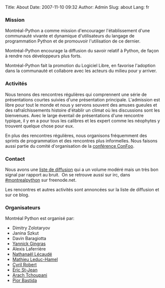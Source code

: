 Title: About
Date: 2007-11-10 09:32
Author: Admin
Slug: about
Lang: fr

### Mission

Montréal-Python a comme mission d'encourager l'établissement d'une
communauté vivante et dynamique d'utilisateurs du langage de
programmation Python et de promouvoir l'utilisation de ce dernier.

Montréal-Python encourage la diffusion du savoir relatif à Python, de
façon à rendre nos développeurs plus forts.

Montréal-Python fait la promotion du Logiciel Libre, en favorise
l'adoption dans la communauté et collabore avec les acteurs du milieu
pour y arriver.

### Activités

Nous tenons des rencontres régulières qui comprennent une série de
présentations courtes suivies d'une présentation principale. L'admission
est libre pour tout le monde et nous y servons souvent des amuses
gueules et des rafraîchissements histoire d'établir un climat où les
discussions sont les bienvenues. Avec le large éventail de présentations
d'une rencontre typique, il y en a pour tous les calibres et les expert
comme les néophytes y trouvent quelque chose pour eux.

En plus des rencontres régulières, nous organisons fréquemment des
sprints de programmation et des rencontres plus informelles. Nous
faisons aussi partie du comité d'organisation de la [conférence
ConFoo][].

### Contact

Nous avons une [liste de diffusion][] qui a un volume modéré mais un
très bon signal par rapport au bruit.  On se retrouve aussi sur irc,
dans [\#montrealpython][] sur freenode.net.

Les rencontres et autres activités sont annoncées sur la liste de
diffusion et sur ce blog.

### Organisateurs

Montréal Python est organisé par:

-   Dimitry Zolotaryov
-   Janina Szkut
-   Davin Baragiotta
-   [Yannick Gingras][]
-   Alexis Laferrière
-   [Nathanaël Lécaudé][]
-   [Mathieu Leduc-Hamel][]
-   [Cyril Robert][]
-   [Éric St-Jean][]
-   [Arach Tchoupani][]
-   [Pior Bastida][]

<!--:-->

</p>

  [conférence ConFoo]: http://confoo.ca
  [liste de diffusion]: http://groups.google.com/group/montrealpython
  [\#montrealpython]: irc://irc.freenode.net/montreal-python
  [Yannick Gingras]: http://ygingras.net
  [Nathanaël Lécaudé]: http://studioimaginaire.com
  [Mathieu Leduc-Hamel]: http://mlhamel.org
  [Cyril Robert]: http://savetheions.com/
  [Éric St-Jean]: http://wwd.ca/
  [Arach Tchoupani]: http://tchoupani.com/
  [Pior Bastida]: http://www.linkedin.com/in/piorbastida
